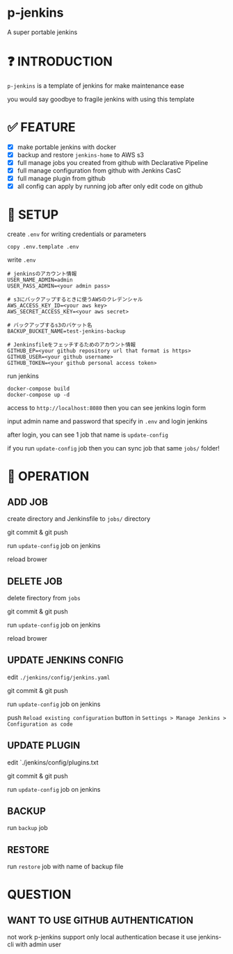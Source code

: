 # p-jenkins
A super portable jenkins

# :question: INTRODUCTION
`p-jenkins` is a template of jenkins for make maintenance ease

you would say goodbye to fragile jenkins with using this template

# :white_check_mark: FEATURE
- [x] make portable jenkins with docker
- [x] backup and restore `jenkins-home` to AWS s3
- [x] full manage jobs you created from github with Declarative Pipeline
- [x] full manage configuration from github with Jenkins CasC
- [x] full manage plugin from github
- [x] all config can apply by running job after only edit code on github

# :beginner: SETUP

create `.env` for writing credentials or parameters
```
copy .env.template .env
```

write `.env`
```
# jenkinsのアカウント情報
USER_NAME_ADMIN=admin
USER_PASS_ADMIN=<your admin pass>

# s3にバックアップするときに使うAWSのクレデンシャル
AWS_ACCESS_KEY_ID=<your aws key>
AWS_SECRET_ACCESS_KEY=<your aws secret>

# バックアップするs3のバケット名
BACKUP_BUCKET_NAME=test-jenkins-backup

# Jenkinsfileをフェッチするためのアカウント情報
GITHUB_EP=<your github repository url that format is https>
GITHUB_USER=<your github username>
GITHUB_TOKEN=<your github personal access token>
```

run jenkins
```
docker-compose build
docker-compose up -d
```

access to `http://localhost:8080` then you can see jenkins login form

input admin name and password that specify in `.env` and login jenkins

after login, you can see 1 job that name is `update-config`

if you run `update-config` job then you can sync job that same `jobs/` folder!

# :construction_worker: OPERATION

## ADD JOB
create directory and Jenkinsfile to `jobs/` directory

git commit & git push

run `update-config` job on jenkins

reload brower

## DELETE JOB
delete firectory from `jobs`

git commit & git push

run `update-config` job on jenkins

reload brower

## UPDATE JENKINS CONFIG
edit `./jenkins/config/jenkins.yaml`

git commit & git push

run `update-config` job on jenkins

push `Reload existing configuration` button in `Settings > Manage Jenkins > Configuration as code`

## UPDATE PLUGIN
edit `./jenkins/config/plugins.txt

git commit & git push

run `update-config` job on jenkins

## BACKUP
run `backup` job

## RESTORE
run `restore` job with name of backup file

# QUESTION

## WANT TO USE GITHUB AUTHENTICATION
not work
p-jenkins support only local authentication becase it use jenkins-cli with admin user


